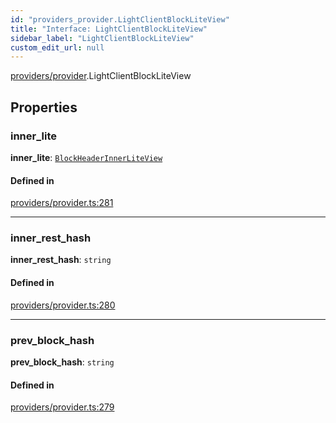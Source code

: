 ```yaml
---
id: "providers_provider.LightClientBlockLiteView"
title: "Interface: LightClientBlockLiteView"
sidebar_label: "LightClientBlockLiteView"
custom_edit_url: null
---
```


[providers/provider](../modules/providers_provider.md).LightClientBlockLiteView

## Properties

### inner\_lite

 **inner\_lite**: [`BlockHeaderInnerLiteView`](providers_provider.BlockHeaderInnerLiteView.md)

#### Defined in

[providers/provider.ts:281](https://github.com/maxhr/near--near-api-js/blob/57fed346/packages/near-api-js/src/providers/provider.ts#L281)

___

### inner\_rest\_hash

 **inner\_rest\_hash**: `string`

#### Defined in

[providers/provider.ts:280](https://github.com/maxhr/near--near-api-js/blob/57fed346/packages/near-api-js/src/providers/provider.ts#L280)

___

### prev\_block\_hash

 **prev\_block\_hash**: `string`

#### Defined in

[providers/provider.ts:279](https://github.com/maxhr/near--near-api-js/blob/57fed346/packages/near-api-js/src/providers/provider.ts#L279)
